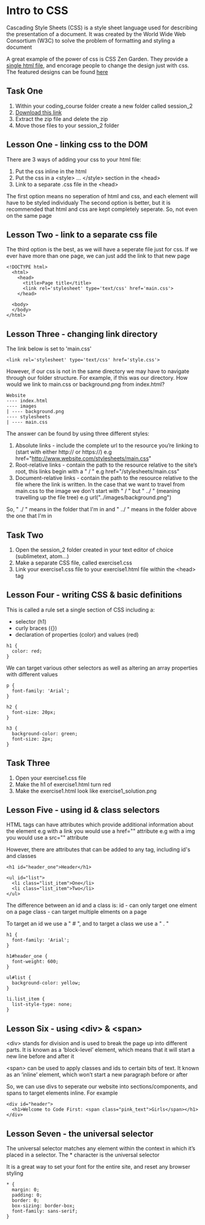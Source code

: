 # Intro to CSS

Cascading Style Sheets (CSS) is a style sheet language used for describing the presentation of a document. It was created by the World Wide Web Consortium (W3C) to solve the problem of formatting and styling a document

A great example of the power of css is CSS Zen Garden. They provide a [single html file](http://www.csszengarden.com/1/), and encorage people to change the design just with css. The featured designs can be found [here](http://www.csszengarden.com/)

## Task One

1. Within your coding_course folder create a new folder called session_2
2. [Download this link](https://github.com/CodeFirstGirls/html2/archive/master.zip)
3. Extract the zip file and delete the zip
4. Move those files to your session_2 folder

## Lesson One - linking css to the DOM

There are 3 ways of adding your css to your html file:

1. Put the css inline in the html
2. Put the css in a &lt;style&gt; ... &lt;/style&gt; section in the &lt;head&gt;
3. Link to a separate .css file in the &lt;head&gt;

The first option means no seperation of html and css, and each element will have to be styled individualy
The second option is better, but it is recommended that html and css are kept completely seperate. So, not even on the same page

## Lesson Two - link to a separate css file

The third option is the best, as we will have a seperate file just for css. If we ever have more than one page, we can just add the link to that new page

```
<!DOCTYPE html>
  <html>
    <head>
      <title>Page title</title>
      <link rel='stylesheet' type='text/css' href='main.css'>
    </head>
    
  <body>
  </body>
</html>
```

## Lesson Three - changing link directory

The link below is set to 'main.css'

```
<link rel='stylesheet' type='text/css' href='style.css'>
```

However, if our css is not in the same directory we may have to navigate through our folder structure. For example, if this was our directory. How would we link to main.css or background.png from index.html?

```
Website
---- index.html
---- images
| ---- background.png
---- stylesheets
| ---- main.css

```

The answer can be found by using three different styles:

1. Absolute links - include the complete url to the resource you’re linking to (start with either http:// or https://) e.g href="http://www.website.com/stylesheets/main.css"
2. Root-relative links - contain the path to the resource relative to the site’s root, this links begin with a " / " e.g href="/stylesheets/main.css"
3. Document-relative links - contain the path to the resource relative to the file where the link is written. In the case that we want to travel from main.css to the image we don't start with " / " but " ../ " (meaning travelling up the file tree) e.g url("../images/background.png")

So, " ./ " means in the folder that I'm in and " ../ " means in the folder above the one that I'm in

## Task Two

1. Open the session_2 folder created in your text editor of choice (sublimetext, atom...)
2. Make a separate CSS file, called exercise1.css
3. Link your exercise1.css file to your exercise1.html file within the &lt;head&gt; tag

## Lesson Four - writing CSS & basic definitions

This is called a rule set a single section of CSS including a:
* selector (h1)
* curly braces ({})
* declaration of properties (color) and values (red)

```
h1 {
  color: red;
}
```

We can target various other selectors as well as altering an array properties with different values

```
p {
  font-family: 'Arial';
}

h2 {
  font-size: 20px;
}

h3 {
  background-color: green;
  font-size: 2px;
}
```

## Task Three

1. Open your exercise1.css file
2. Make the h1 of exercise1.html turn red
3. Make the exercise1.html look like exercise1_solution.png

## Lesson Five - using id & class selectors

HTML tags can have attributes which provide additional information about the element
e.g with a link you would use a href="" attribute
e.g with a img you would use a src="" attribute

However, there are attributes that can be added to any tag, including id's and classes

```
<h1 id="header_one">Header</h1>

<ul id="list">
  <li class="list_item">One</li>
  <li class="list_item">Two</li>
</ul>
```

The difference between an id and a class is:
id - can only target one elment on a page
class - can target multiple elments on a page

To target an id we use a " # ", and to target a class we use a " . "


```
h1 {
  font-family: 'Arial';
}

h1#header_one {
  font-weight: 600;
}

ul#list {
  background-color: yellow;
}

li.list_item {
  list-style-type: none;
}
```

## Lesson Six - using &lt;div&gt; & &lt;span&gt;

&lt;div&gt; stands for division and is used to break the page up into different parts. It is known as a ‘block-level’ element, which means that it will start a new line before and after it

&lt;span&gt; can be used to apply classes and ids to certain bits of text. It known as an ‘inline’ element, which won’t start a new paragraph before or after

So, we can use divs to seperate our website into sections/components, and spans to target elements inline. For example

```
<div id="header">
  <h1>Welcome to Code First: <span class="pink_text">Girls</span></h1>
</div>
```

## Lesson Seven - the universal selector

The universal selector matches any element within the context in which it’s placed in a selector. The * character is the universal selector

It is a great way to set your font for the entire site, and reset any browser styling

```
* {
  margin: 0;
  padding: 0;
  border: 0;
  box-sizing: border-box;
  font-family: sans-serif;
}
```
